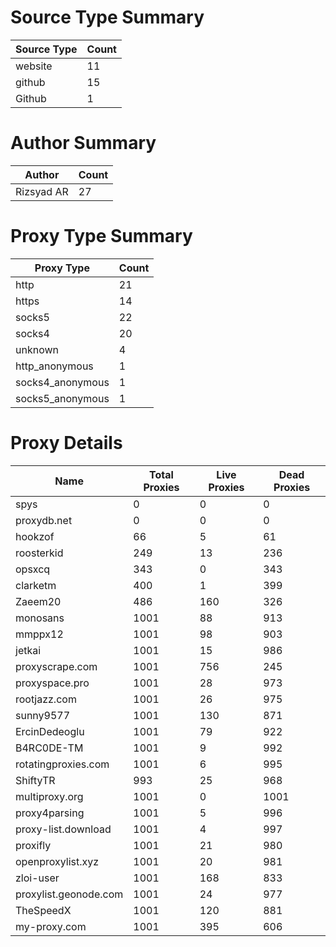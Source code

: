 # Source Type Summary

| Source Type | Count |
|-------------|-------|
| website | 11 |
| github | 15 |
| Github | 1 |


# Author Summary

| Author | Count |
|--------|-------|
| Rizsyad AR | 27 |


# Proxy Type Summary

| Proxy Type | Count |
|------------|-------|
| http | 21 |
| https | 14 |
| socks5 | 22 |
| socks4 | 20 |
| unknown | 4 |
| http_anonymous | 1 |
| socks4_anonymous | 1 |
| socks5_anonymous | 1 |


# Proxy Details

| Name | Total Proxies | Live Proxies | Dead Proxies |
|------|---------------|--------------|---------------|
| spys | 0 | 0 | 0 |
| proxydb.net | 0 | 0 | 0 |
| hookzof | 66 | 5 | 61 |
| roosterkid | 249 | 13 | 236 |
| opsxcq | 343 | 0 | 343 |
| clarketm | 400 | 1 | 399 |
| Zaeem20 | 486 | 160 | 326 |
| monosans | 1001 | 88 | 913 |
| mmppx12 | 1001 | 98 | 903 |
| jetkai | 1001 | 15 | 986 |
| proxyscrape.com | 1001 | 756 | 245 |
| proxyspace.pro | 1001 | 28 | 973 |
| rootjazz.com | 1001 | 26 | 975 |
| sunny9577 | 1001 | 130 | 871 |
| ErcinDedeoglu | 1001 | 79 | 922 |
| B4RC0DE-TM | 1001 | 9 | 992 |
| rotatingproxies.com | 1001 | 6 | 995 |
| ShiftyTR | 993 | 25 | 968 |
| multiproxy.org | 1001 | 0 | 1001 |
| proxy4parsing | 1001 | 5 | 996 |
| proxy-list.download | 1001 | 4 | 997 |
| proxifly | 1001 | 21 | 980 |
| openproxylist.xyz | 1001 | 20 | 981 |
| zloi-user | 1001 | 168 | 833 |
| proxylist.geonode.com | 1001 | 24 | 977 |
| TheSpeedX | 1001 | 120 | 881 |
| my-proxy.com | 1001 | 395 | 606 |
